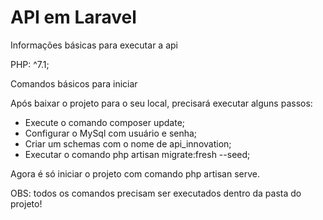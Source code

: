 
<h1>API em Laravel </h1>

<p> Informações básicas para executar a api </p>

PHP: ^7.1;

<p> Comandos básicos para iniciar </p>

Após baixar o projeto para o seu local, precisará executar alguns passos: 

- Execute o comando composer update;
- Configurar o MySql com usuário e senha;
- Criar um schemas com o nome de api_innovation;
- Executar o comando php artisan migrate:fresh --seed;

Agora é só iniciar o projeto com comando php artisan serve.

<span style="color: #ff000;">OBS: todos os comandos precisam ser executados dentro da pasta do projeto! </span>

